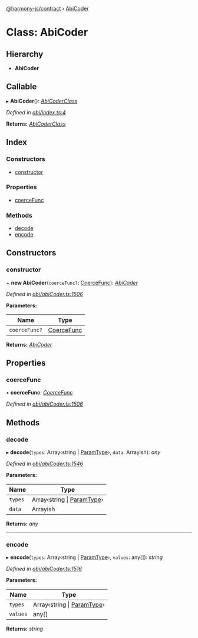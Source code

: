 [@harmony-js/contract](../globals.md) › [AbiCoder](abicoder.md)

# Class: AbiCoder

## Hierarchy

* **AbiCoder**

## Callable

▸ **AbiCoder**(): *[AbiCoderClass](abicoderclass.md)*

*Defined in [abi/index.ts:4](https://github.com/FireStack-Lab/Harmony-sdk-core/blob/299af73/packages/harmony-contract/src/abi/index.ts#L4)*

**Returns:** *[AbiCoderClass](abicoderclass.md)*

## Index

### Constructors

* [constructor](abicoder.md#constructor)

### Properties

* [coerceFunc](abicoder.md#coercefunc)

### Methods

* [decode](abicoder.md#decode)
* [encode](abicoder.md#encode)

## Constructors

###  constructor

\+ **new AbiCoder**(`coerceFunc?`: [CoerceFunc](../globals.md#coercefunc)): *[AbiCoder](abicoder.md)*

*Defined in [abi/abiCoder.ts:1506](https://github.com/FireStack-Lab/Harmony-sdk-core/blob/299af73/packages/harmony-contract/src/abi/abiCoder.ts#L1506)*

**Parameters:**

Name | Type |
------ | ------ |
`coerceFunc?` | [CoerceFunc](../globals.md#coercefunc) |

**Returns:** *[AbiCoder](abicoder.md)*

## Properties

###  coerceFunc

• **coerceFunc**: *[CoerceFunc](../globals.md#coercefunc)*

*Defined in [abi/abiCoder.ts:1506](https://github.com/FireStack-Lab/Harmony-sdk-core/blob/299af73/packages/harmony-contract/src/abi/abiCoder.ts#L1506)*

## Methods

###  decode

▸ **decode**(`types`: Array‹string | [ParamType](../interfaces/paramtype.md)›, `data`: Arrayish): *any*

*Defined in [abi/abiCoder.ts:1546](https://github.com/FireStack-Lab/Harmony-sdk-core/blob/299af73/packages/harmony-contract/src/abi/abiCoder.ts#L1546)*

**Parameters:**

Name | Type |
------ | ------ |
`types` | Array‹string &#124; [ParamType](../interfaces/paramtype.md)› |
`data` | Arrayish |

**Returns:** *any*

___

###  encode

▸ **encode**(`types`: Array‹string | [ParamType](../interfaces/paramtype.md)›, `values`: any[]): *string*

*Defined in [abi/abiCoder.ts:1516](https://github.com/FireStack-Lab/Harmony-sdk-core/blob/299af73/packages/harmony-contract/src/abi/abiCoder.ts#L1516)*

**Parameters:**

Name | Type |
------ | ------ |
`types` | Array‹string &#124; [ParamType](../interfaces/paramtype.md)› |
`values` | any[] |

**Returns:** *string*
